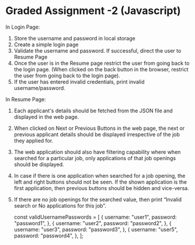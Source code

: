 # Graded Assignment -2 (Javascript)

In Login Page:
1. Store the username and password in local storage
2. Create a simple login page
3. Validate the username and password. If successful, direct the user to Resume Page
4. Once the user is in the Resume page restrict the user from going back to the login page.
(When clicked on the back button in the browser, restrict the user from going back to the
login page).
5. If the user has entered invalid credentials, print invalid username/password.

In Resume Page:

1. Each applicant's details should be fetched from the JSON file and displayed in the web
   page.
2. When clicked on Next or Previous Buttons in the web page, the next or previous
   applicant details should be displayed irrespective of the job they applied for.
3. The web application should also have filtering capability where when searched for a
   particular job, only applications of that job openings should be displayed.
4. In case if there is one application when searched for a job opening, the left and right
   buttons should not be seen. If the shown application is the first application, then previous
   buttons should be hidden and vice-versa.
5. If there are no job openings for the searched value, then print “Invalid search or No
   applications for this job”.

   const validUsernamePasswords = [
  {
    username: "user1",
    password: "password1",
  },
  {
    username: "user2",
    password: "password2",
  },
  {
    username: "user3",
    password: "password3",
  },
  {
    username: "user5",
    password: "password4",
  },
];
